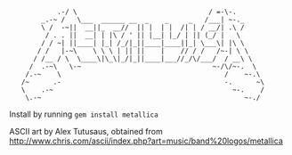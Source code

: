 ```
            .-/ \                                 / =-\-.
        _.-~ /   \___  ______ __  _    _     _   /___| ~-._
        \ /  -~||  __||_  __//  || |  | |  /| | / __/| .\ /
         / . . ||  __| | |\ / ' || |__| |_/ | || (_/ |   \
        / / ~| ||____| |_| /_/|_||____|____||_| \___\| |\ \
       / /   |-~\    \ \ \ | || ||    |    // / /   /~-| \ \
      / /__ / \  \____\|\_\|_/|_||____|___//_/\/___/  / __\ \
     /  .-~\   \-~                                 ~-/\/~-.  \
    /.-~    \                                         /    ~-.\
   /~      .-                                         -.      ~\
   \    .-~                                             ~-.    /
    \.-~                                                   ~-./
```

Install by running `gem install metallica`   

ASCII art by Alex Tutusaus, obtained from http://www.chris.com/ascii/index.php?art=music/band%20logos/metallica
